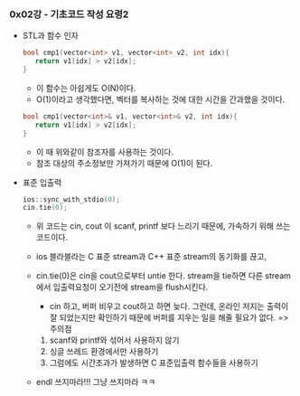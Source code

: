### 0x02강 - 기초코드 작성 요령2  
  
- STL과 함수 인자
   ```c++
   bool cmp1(vector<int> v1, vector<int> v2, int idx){
      return v1[idx] > v2[idx];
   }
   ```
   - 이 함수는 아쉽게도 O(N)이다.
   - O(1)이라고 생각했다면, 벡터를 복사하는 것에 대한 시간을 간과했을 것이다.
   ```c++
   bool cmp1(vector<int>& v1, vector<int>& v2, int idx){
      return v1[idx] > v2[idx];
   }
   ```
   - 이 때 위와같이 참조자를 사용하는 것이다.
   - 참조 대상의 주소정보만 가져가기 때문에 O(1)이 된다.
  
- 표준 입출력
   ```c++
   ios::sync_with_stdio(0);
   cin.tie(0);
   ```
   - 위 코드는 cin, cout 이 scanf, printf 보다 느리기 때문에, 가속하기 위해 쓰는 코드이다.
   - ios 블라블라는 C 표준 stream과 C++ 표준 stream의 동기화를 끊고,
   - cin.tie(0)은 cin을 cout으로부터 untie 한다. stream을 tie하면 다른 stream에서 입출력요청이 오기전에 stream을 flush시킨다.
     - cin 하고, 버퍼 비우고 cout하고 하면 늦다. 그런데, 온라인 저지는 출력이 잘 되었는지만 확인하기 때문에 버퍼를 지우는 일을 해줄 필요가 없다.
   => 주의점
      1. scanf와 printf와 섞어서 사용하지 않기
      2. 싱글 쓰레드 환경에서만 사용하기
      3. 그럼에도 시간초과가 발생하면 C 표준입출력 함수들을 사용하기
   
   - endl 쓰지마라!!! 그냥 쓰지마라 ㅋㅋ

